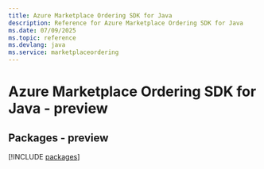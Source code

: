 ```yaml
---
title: Azure Marketplace Ordering SDK for Java
description: Reference for Azure Marketplace Ordering SDK for Java
ms.date: 07/09/2025
ms.topic: reference
ms.devlang: java
ms.service: marketplaceordering
---
```

# Azure Marketplace Ordering SDK for Java - preview
## Packages - preview
[!INCLUDE [packages](marketplace-ordering-index.md)]